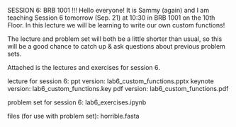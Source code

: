 SESSION 6: BRB 1001 !!!
Hello everyone! It is Sammy (again) and I am teaching Session 6 tomorrow (Sep. 21) at 10:30 in BRB 1001 on the 10th Floor. In this lecture we will be learning to write our own custom functions!
 
The lecture and problem set will both be a little shorter than usual, so this will be a good chance to catch up & ask questions about previous problem sets.
 
Attached is the lectures and exercises for session 6.
 
lecture for session 6:
ppt version: lab6_custom_functions.pptx
keynote version: lab6_custom_functions.key
pdf version: lab6_custom_functions.pdf
 
problem set for session 6:
lab6_exercises.ipynb
 
files (for use with problem set):
horrible.fasta
